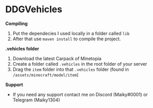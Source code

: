 # DDGVehicles

**Compiling**
1. Put the dependecies I used locally in a folder called ``lib``
2. After that use ``maven install`` to compile the project.

**.vehicles folder**
1. Download the latest Carpack of Minetopia
2. Create a folder called ``.vehicles`` in the root folder of your server
3. Drag the ``item`` folder into that ``.vehicles`` folder (found in ``/assets/minecraft/model/item``)

**Support**
* If you need any support contact me on Discord (Maiky#0001) or Telegram (Maiky1304)
